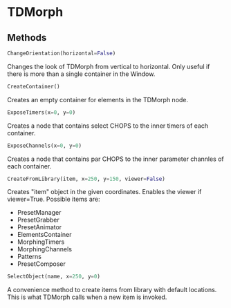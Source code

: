 # TDMorph 

## Methods

```python
ChangeOrientation(horizontal=False)
```
Changes the look of TDMorph from vertical to horizontal. Only useful if there is more than a single container in the Window.
  
```python
CreateContainer()
```
Creates an empty container for elements in the TDMorph node.

```python
ExposeTimers(x=0, y=0)
```
Creates a node that contains select CHOPS to the inner timers of each container.

```python
ExposeChannels(x=0, y=0)
```
Creates a node that contains par CHOPS to the inner parameter channles of each container.

```python
CreateFromLibrary(item, x=250, y=150, viewer=False)
```
Creates "item" object in the given coordinates. Enables the viewer if viewer=True. Possible items are:
  * PresetManager
  * PresetGrabber
  * PresetAnimator
  * ElementsContainer
  * MorphingTimers
  * MorphingChannels
  * Patterns
  * PresetComposer

```python
SelectObject(name, x=250, y=0)
```
A convenience method to create items from library with default locations. This is what TDMorph calls when a new item is invoked.

